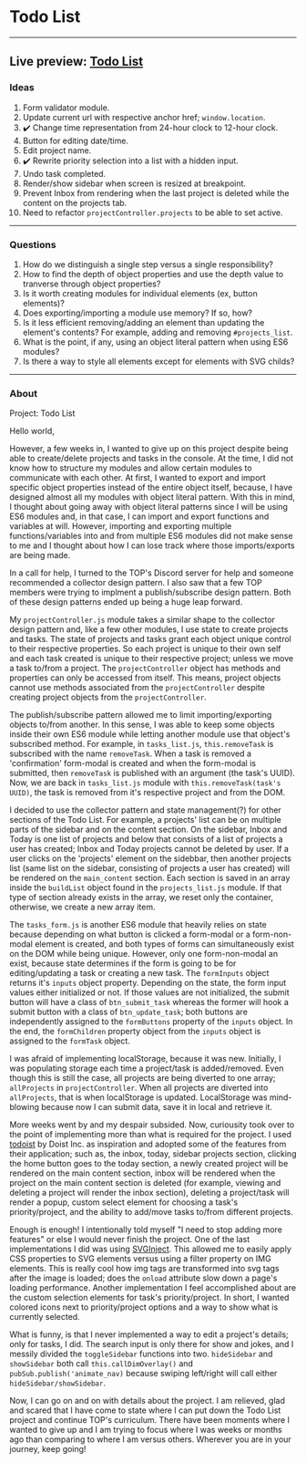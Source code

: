 # Todo List
---
Live preview: [Todo List](https://mikeycos.github.io/theOdinProject/javaScript/projects/todo-list/dist)
---
### Ideas
1. Form validator module.  
2. Update current url with respective anchor href; `window.location`.
3. :heavy_check_mark: Change time representation from 24-hour clock to 12-hour clock.
4. Button for editing date/time.
5. Edit project name.
6. :heavy_check_mark: Rewrite priority selection into a list with a hidden input.
7. Undo task completed.
8. Render/show sidebar when screen is resized at breakpoint.
9. Prevent Inbox from rendering when the last project is deleted while the content on the projects tab.
10. Need to refactor `projectController.projects` to be able to set active.
---
### Questions
1. How do we distinguish a single step versus a single responsibility?
2. How to find the depth of object properties and use the depth value to tranverse through object properties?
3. Is it worth creating modules for individual elements (ex, button elements)?
4. Does exporting/importing a module use memory? If so, how?
5. Is it less efficient removing/adding an element than updating the element's contents? For example, adding and removing `#projects_list`.  
6. What is the point, if any, using an object literal pattern when using ES6 modules?
7. Is there a way to style all elements except for elements with SVG childs?
---
### About
Project: Todo List

Hello world,

However, a few weeks in, I wanted to give up on this project despite being able to create/delete projects and tasks in the console. At the time, I did not know how to structure my modules and allow certain modules to communicate with each other. At first, I wanted to export and import specific object properties instead of the entire object itself, because, I have designed almost all my modules with object literal pattern. With this in mind, I thought about going away with object literal patterns since I will be using ES6 modules and, in that case, I can import and export functions and variables at will. However, importing and exporting multiple functions/variables into and from multiple ES6 modules did not make sense to me and I thought about how I can lose track where those imports/exports are being made.

In a call for help, I turned to the TOP's Discord server for help and someone recommended a collector design pattern. I also saw that a few TOP members were trying to implment a publish/subscribe design pattern. Both of these design patterns ended up being a huge leap forward. 

My `projectController.js` module takes a similar shape to the collector design pattern and, like a few other modules, I use state to create projects and tasks. The state of projects and tasks grant each object unique control to their respective properties. So each project is unique to their own self and each task created is unique to their respective project; unless we move a task to/from a project. The `projectController` object has methods and properties can only be accessed from itself. This means, project objects cannot use methods associated from the `projectController` despite creating project objects from the `projectController`. 

The publish/subscribe pattern allowed me to limit importing/exporting objects to/from another. In this sense, I was able to keep some objects inside their own ES6 module while letting another module use that object's subscribed method. For example, in `tasks_list.js`, `this.removeTask` is subscribed with the name `removeTask`. When a task is removed a 'confirmation' form-modal is created and when the form-modal is submitted, then `removeTask` is published with an argument (the task's UUID). Now, we are back in `tasks_list.js` module with `this.removeTask(task's UUID)`, the task is removed from it's respective project and from the DOM.

I decided to use the collector pattern and state management(?) for other sections of the Todo List. For example, a projects' list can be on multiple parts of the sidebar and on the content section. On the sidebar, Inbox and Today is one list of projects and below that consists of a list of projects a user has created; Inbox and Today projects cannot be deleted by user. If a user clicks on the 'projects' element on the sidebbar, then another projects list (same list on the sidebar, consisting of projects a user has created) will be rendered on the `main_content` section. Each section is saved in an array inside the `buildList` object found in the `projects_list.js` module. If that type of section already exists in the array, we reset only the container, otherwise, we create a new array item.

The `tasks_form.js` is another ES6 module that heavily relies on state because depending on what button is clicked a form-modal or a form-non-modal element is created, and both types of forms can simultaneously exist on the DOM while being unique. However, only one form-non-modal an exist, because state determines if the form is going to be for editing/updating a task or creating a new task. The `formInputs` object returns it's `inputs` object property. Depending on the state, the form input values either initialized or not. If those values are not initialized, the submit button will have a class of `btn_submit_task` whereas the former will hook a submit button with a class of `btn_update_task`; both buttons are independently assigned to the `formButtons` property of the `inputs` object. In the end, the `formChildren` property object from the `inputs` object is assigned to the `formTask` object.

I was afraid of implementing localStorage, because it was new. Initially, I was populating storage each time a project/task is added/removed. Even though this is still the case, all projects are being diverted to one array; `allProjects` in `projectController`. When all projects are diverted into `allProjects`, that is when localStorage is updated. LocalStorage was mind-blowing because now I can submit data, save it in local and retrieve it.

More weeks went by and my despair subsided. Now, curiousity took over to the point of implementing more than what is required for the project. I used [todoist](https://todoist.com/) by Doist Inc. as inspiration and adopted some of the features from their application; such as, the inbox, today, sidebar projects section, clicking the home button goes to the today section, a newly created project will be rendered on the main content section, inbox will be rendered when the project on the main content section is deleted (for example, viewing and deleting a project will render the inbox section), deleting a project/task will render a popup, custom select element for choosing a task's priority/project, and the ability to add/move tasks to/from different projects.

Enough is enough! I intentionally told myself "I need to stop adding more features" or else I would never finish the project. One of the last implementations I did was using [SVGInject](https://github.com/iconfu/svg-inject). This allowed me to easily apply CSS properties to SVG elements versus using a filter property on IMG elements. This is really cool how img tags are transformed into svg tags after the image is loaded; does the `onload` attribute slow down a page's loading performance. Another implementation I feel accomplished about are the custom selection elements for task's priority/project. In short, I wanted colored icons next to priority/project options and a way to show what is currently selected. 

What is funny, is that I never implemented a way to edit a project's details; only for tasks, I did. The search input is only there for show and jokes, and I messily divided the `toggleSidebar` functions into two. `hideSidebar` and `showSidebar` both call `this.callDimOverlay()` and `pubSub.publish('animate_nav)` because swiping left/right will call either `hideSidebar/showSidebar`.

Now, I can go on and on with details about the project. I am relieved, glad and scared that I have come to state where I can put down the Todo List project and continue TOP's curriculum. There have been moments where I wanted to give up and I am trying to focus where I was weeks or months ago than comparing to where I am versus others. Wherever you are in your journey, keep going!